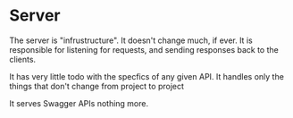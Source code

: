 # Server

The server is "infrustructure".  It doesn't change much, if ever. It is responsible for  listening for requests, and sending responses back to the clients.

It has very little todo with the specfics of any given API.  It handles only the things that don't change from project to project

It serves Swagger APIs nothing more.